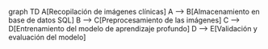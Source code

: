 graph TD
    A[Recopilación de imágenes clínicas]
    A --> B[Almacenamiento en base de datos SQL]
    B --> C[Preprocesamiento de las imágenes]
    C --> D[Entrenamiento del modelo de aprendizaje profundo]
    D --> E[Validación y evaluación del modelo]
